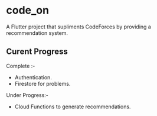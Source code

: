 # code_on

A Flutter project that supliments CodeForces by providing a recommendation system.

## Curent Progress

Complete :-
 - Authentication.
 - Firestore for problems.

Under Progress:-
 - Cloud Functions to generate recommendations.

